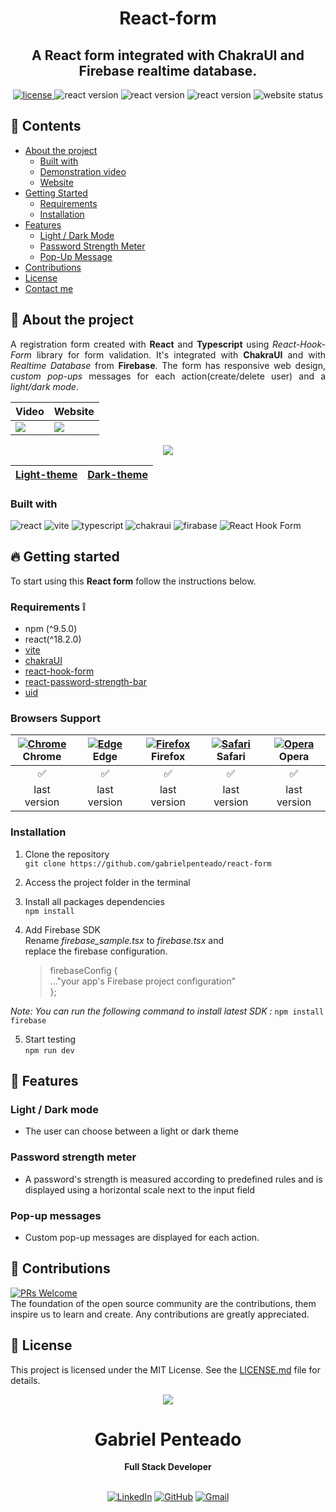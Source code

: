 <h1 align="center">
   <strong>React-form</strong>
</h1>

<h2 align="center">
  A React form integrated with ChakraUI and Firebase realtime database.  
</h2>

<div align="center">
  <a href="https://github.com/gabrielpenteado/react-form_chakra-firebase/blob/main/LICENSE.md">
    <img src="https://img.shields.io/github/license/gabrielpenteado/react-form?color=informational&style=flat-square" alt="license"/>
  </a>

  <img src="https://img.shields.io/static/v1?label=npm&message=v9.5.0&color=informational&style=flat-square" alt="react version">

  <img src="https://img.shields.io/static/v1?label=react&message=v18.2.0&color=informational&style=flat-square" alt="react version">
  
  <img src="https://img.shields.io/static/v1?label=firebase&message=v9.18.0&color=informational&style=flat-square" alt="react version">

  <img src="https://img.shields.io/website?down_color=red&down_message=offline&style=flat-square&up_color=008000&up_message=online&url=https%3A%2F%2Freact-firebase-form.vercel.app" alt="website status">
</div>

## 📜 Contents

- [About the project](#-about-the-project)
  - [Built with](#-built-with)
  - [Demonstration video](#-demonstration-video)
  - [Website](#-website)
- [Getting Started](#-getting-started)
  - [Requirements](#-requirements)
  - [Installation](#-installation)
- [Features](#-features)
  - [Light / Dark Mode](#-light-dark-mode)
  - [Password Strength Meter](#-password-strength-meter)
  - [Pop-Up Message](#-pop-up-message)
- [Contributions](#-contributions)
- [License](#-license)
- [Contact me](#-contact-me)
  <br>

## 🔎 About the project

<p align="justify"> 
   A registration form created with <strong>React</strong> and <strong>Typescript</strong> using 
   <em>React-Hook-Form</em> library for form validation.
   It's integrated with <strong>ChakraUI</strong> and with <em>Realtime Database</em> from <strong>Firebase</strong>.
   The form has responsive web design, <em>custom pop-ups</em> messages for each action(create/delete user) and a 
   <em>light/dark mode</em>.
</p>

<div align="center">
  <table>
    <thead>
      <tr>
        <th style="text-align: center">
          Video
        </th>
        <th style="text-align: center">
          Website
        </th>
      </tr>
    </thead>
    <tbody>
      <tr>
        <td>
          <a href="https://www.youtube.com/watch?v=yN3159m4fnw">
            <img src="https://img.shields.io/badge/YouTube-FF0000?style=for-the-badge&logo=youtube&logoColor=white" />
          </a>
        </td>  
        <td>
          <a href="https://react-firebase-form.vercel.app/">
            <img src="https://img.shields.io/badge/Vercel-000000?style=for-the-badge&logo=vercel&logoColor=white" />
          </a>
        </td>  
      </tr>
    </tbody>
  </table>
</div>

<p align="center">
    <img src="https://raw.githubusercontent.com/gabrielpenteado/react-form/main/src/assets/reactform.png"> 
</p>

<div align="center">
  <table>
    <thead>
      <tr>
        <th style="text-align: center">
          <a href="https://raw.githubusercontent.com/gabrielpenteado/react-form/main/public/light.jpg">Light-theme</a>
        </th>
        <th style="text-align: center">
          <a href="https://raw.githubusercontent.com/gabrielpenteado/react-form/main/public/dark.jpg">Dark-theme</a>
        </th>  
      </tr>
    </thead>
  </table>
</div>

### Built with

![react](https://img.shields.io/badge/React-20232A?style=for-the-badge&logo=react&logoColor=61DAFB)
![vite](https://img.shields.io/badge/Vite-B73BFE?style=for-the-badge&logo=vite&logoColor=FFD62E)
![typescript](https://img.shields.io/badge/TypeScript-007ACC?style=for-the-badge&logo=typescript&logoColor=white)
![chakraui](https://img.shields.io/badge/Chakra--UI-319795?style=for-the-badge&logo=chakra-ui&logoColor=white)
![firabase](https://img.shields.io/badge/firebase-ffca28?style=for-the-badge&logo=firebase&logoColor=black)
![React Hook Form](https://img.shields.io/badge/React%20Hook%20Form-%23EC5990.svg?style=for-the-badge&logo=reacthookform&logoColor=white)
<br>

## 🔥 Getting started

To start using this <strong>React form</strong> follow the instructions below.

### Requirements ❕

- npm (^9.5.0)
- react(^18.2.0)
- [vite](https://vitejs.dev/guide/)
- [chakraUI](https://chakra-ui.com/getting-started/vite-guide)
- [react-hook-form](https://react-hook-form.com/get-started)
- [react-password-strength-bar](https://www.npmjs.com/package/react-password-strength-bar)
- [uid](https://www.npmjs.com/package/uid)

### Browsers Support

| [<img src="https://raw.githubusercontent.com/alrra/browser-logos/main/src/chrome/chrome_24x24.png" alt="Chrome" />](https://www.google.com/intl/en/chrome/)<br> Chrome | [<img src="https://raw.githubusercontent.com/alrra/browser-logos/main/src/edge/edge_24x24.png" alt="Edge" />](https://www.microsoft.com/en-us/edge)<br> Edge | [<img src="https://raw.githubusercontent.com/alrra/browser-logos/main/src/firefox/firefox_24x24.png" alt="Firefox" />](https://www.mozilla.org/en-US/firefox/new/)<br> Firefox | [<img src="https://raw.githubusercontent.com/alrra/browser-logos/main/src/safari/safari_24x24.png" alt="Safari" />](https://www.apple.com/br/safari/)<br> Safari | [<img src="https://raw.githubusercontent.com/alrra/browser-logos/main/src/opera/opera_24x24.png" alt="Opera" />](https://www.opera.com)<br> Opera |
| :--------------------------------------------------------------------------------------------------------------------------------------------------------------------: | :----------------------------------------------------------------------------------------------------------------------------------------------------------: | :----------------------------------------------------------------------------------------------------------------------------------------------------------------------------: | :--------------------------------------------------------------------------------------------------------------------------------------------------------------: | :-----------------------------------------------------------------------------------------------------------------------------------------------: |
|                                                                                   ✅                                                                                   |                                                                              ✅                                                                              |                                                                                       ✅                                                                                       |                                                                                ✅                                                                                |                                                                        ✅                                                                         |
|                                                                              last version                                                                              |                                                                         last version                                                                         |                                                                                  last version                                                                                  |                                                                           last version                                                                           |                                                                   last version                                                                    |

### Installation

1. Clone the repository<br>
   `git clone https://github.com/gabrielpenteado/react-form`

2. Access the project folder in the terminal

3. Install all packages dependencies<br>
   `npm install`

4. Add Firebase SDK<br>
   Rename <em>firebase_sample.tsx</em> to <em>firebase.tsx</em> and<br>
   replace the firebase configuration.
   > firebaseConfig {<br>
   > ..."your app's Firebase project configuration"<br>
   > };<br>

_Note: You can run the following command to install latest SDK :_
`npm install firebase`<br>

5. Start testing<br>
   `npm run dev`
   <br>

## 💫 Features

### Light / Dark mode

- The user can choose between a light or dark theme

### Password strength meter

- A password's strength is measured according to predefined rules and is displayed using a horizontal scale next to the input field

### Pop-up messages

- Custom pop-up messages are displayed for each action.

## 🤝 Contributions

[![PRs Welcome](https://img.shields.io/badge/PRs-welcome-brightgreen.svg?style=flat-square)](http://makeapullrequest.com)<br>
The foundation of the open source community are the contributions, them inspire us to learn and create. Any contributions are greatly appreciated.

## 📄 License

This project is licensed under the MIT License. See the [LICENSE.md](https://github.com/gabrielpenteado/react-form/blob/main/LICENSE.md) file for details.

<div align="center">
  <img src="https://images.weserv.nl/?url=avatars.githubusercontent.com/u/63300269?v=4&h=100&w=100&fit=cover&mask=circle&maxage=7d" />
  <h1>Gabriel Penteado</h1>
  <strong>Full Stack Developer</strong>
  <br/>
  <br/>

  [![LinkedIn](https://img.shields.io/badge/LinkedIn-0077B5?style=for-the-badge&logo=linkedin&logoColor=white)](https://www.linkedin.com/in/gabriel-penteado)
  [![GitHub](https://img.shields.io/badge/GitHub-100000?style=for-the-badge&logo=github&logoColor=white)](https://github.com/gabrielpenteado)
  [![Gmail](https://img.shields.io/badge/gabripenteado@gmail.com-D14836?style=for-the-badge&logo=gmail&logoColor=white)](mailto:gabripenteado@gmail.com)
  <br />
  <br />
</div>

<!-- ## 📞 Contact me

[![LinkedIn](https://img.shields.io/badge/LinkedIn-0077B5?style=flat-square&logo=linkedin&logoColor=white)](https://www.linkedin.com/in/gabriel-penteado)
[![GitHub](https://img.shields.io/badge/GitHub-100000?style=flat-square&logo=github&logoColor=white)](https://github.com/gabrielpenteado)
[![Gmail](https://img.shields.io/badge/gabripenteado@gmail.com-D14836?style=flat-square&logo=gmail&logoColor=white)](mailto:gabripenteado@gmail.com) -->
